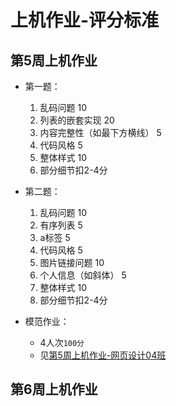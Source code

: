 # 上机作业-评分标准

## 第5周上机作业

- 第一题：
	1. 乱码问题 10
	2. 列表的嵌套实现 20
	3. 内容完整性（如最下方横线） 5
	4. 代码风格 5
	5. 整体样式 10
	6. 部分细节扣2-4分

- 第二题：
	1. 乱码问题 10
	2. 有序列表 5
    3. a标签 5
    4. 代码风格 5
    5. 图片链接问题 10
    6. 个人信息（如斜体） 5
    7. 整体样式 10
    8. 部分细节扣2-4分

- 模范作业：
	- 4人次`100分`
	- 见[第5周上机作业-网页设计04班](https://github.com/taoyouxian/TA_life/tree/master/ruc/2018_Web设计/第5周上机作业-网页设计04班)







## 第6周上机作业